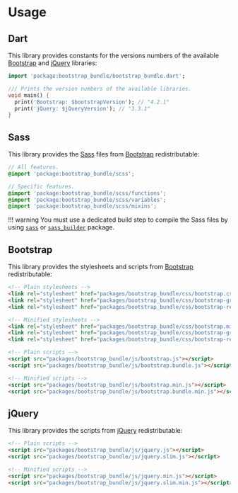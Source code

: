 # Usage

## Dart
This library provides constants for the versions numbers of the available [Bootstrap](https://getbootstrap.com) and [jQuery](https://jquery.com) libraries:

```dart
import 'package:bootstrap_bundle/bootstrap_bundle.dart';

/// Prints the version numbers of the available libraries.
void main() {
  print('Bootstrap: $bootstrapVersion'); // "4.2.1"
  print('jQuery: $jQueryVersion'); // "3.3.1"
}
```

## Sass
This library provides the [Sass](https://sass-lang.com) files from [Bootstrap](https://getbootstrap.com) redistributable:

```scss
// All features.
@import 'package:bootstrap_bundle/scss';

// Specific features.
@import 'package:bootstrap_bundle/scss/functions';
@import 'package:bootstrap_bundle/scss/variables';
@import 'package:bootstrap_bundle/scss/mixins';
```

!!! warning
    You must use a dedicated build step to compile the Sass files
    by using [`sass`](https://pub.dartlang.org/packages/sass)
    or [`sass_builder`](https://pub.dartlang.org/packages/sass_builder) package. 

## Bootstrap
This library provides the stylesheets and scripts from [Bootstrap](https://getbootstrap.com) redistributable:

```html
<!-- Plain stylesheets -->
<link rel="stylesheet" href="packages/bootstrap_bundle/css/bootstrap.css">
<link rel="stylesheet" href="packages/bootstrap_bundle/css/bootstrap-grid.css">
<link rel="stylesheet" href="packages/bootstrap_bundle/css/bootstrap-reboot.css">

<!-- Minified stylesheets -->
<link rel="stylesheet" href="packages/bootstrap_bundle/css/bootstrap.min.css">
<link rel="stylesheet" href="packages/bootstrap_bundle/css/bootstrap-grid.min.css">
<link rel="stylesheet" href="packages/bootstrap_bundle/css/bootstrap-reboot.min.css">

<!-- Plain scripts -->
<script src="packages/bootstrap_bundle/js/bootstrap.js"></script>
<script src="packages/bootstrap_bundle/js/bootstrap.bundle.js"></script>

<!-- Minified scripts -->
<script src="packages/bootstrap_bundle/js/bootstrap.min.js"></script>
<script src="packages/bootstrap_bundle/js/bootstrap.bundle.min.js"></script>
```

## jQuery
This library provides the scripts from [jQuery](https://jquery.com) redistributable:

```html
<!-- Plain scripts -->
<script src="packages/bootstrap_bundle/js/jquery.js"></script>
<script src="packages/bootstrap_bundle/js/jquery.slim.js"></script>

<!-- Minified scripts -->
<script src="packages/bootstrap_bundle/js/jquery.min.js"></script>
<script src="packages/bootstrap_bundle/js/jquery.slim.min.js"></script>
```
